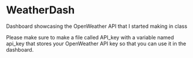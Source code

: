 # WeatherDash
Dashboard showcasing the OpenWeather API that I started making in class


Please make sure to make a file called API_key with a variable named api_key that stores your
OpenWeather API key so that you can use it in the dashboard.